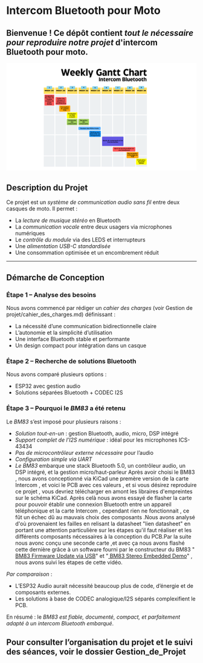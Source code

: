 # Intercom Bluetooth pour Moto

Bienvenue ! Ce dépôt contient *tout le nécessaire pour reproduire notre projet* d'intercom Bluetooth pour moto.
---

![Diagramme de Gantt](./Gestion%20de%20projet/Weekly%20Gantt%20Chart%20Intercom%20Bluetooth.png)

## Description du Projet

Ce projet est un *système de communication audio sans fil* entre deux casques de moto. Il permet :
- La *lecture de musique stéréo* en Bluetooth
- La *communication vocale* entre deux usagers via microphones numériques
- Le *contrôle du module* via des LEDS et interrupteurs
- Une *alimentation USB-C standardisée*
- Une consommation optimisée et un encombrement réduit

---

## Démarche de Conception

### Étape 1 – Analyse des besoins
Nous avons commencé par rédiger un *cahier des charges* (voir Gestion de projet/cahier_des_charges.md) définissant :
- La nécessité d’une communication bidirectionnelle claire
- L’autonomie et la simplicité d’utilisation
- Une interface Bluetooth stable et performante
- Un design compact pour intégration dans un casque

### Étape 2 – Recherche de solutions Bluetooth
Nous avons comparé plusieurs options :
- ESP32 avec gestion audio
- Solutions séparées Bluetooth + CODEC I2S

### Étape 3 – Pourquoi le *BM83* a été retenu

Le *BM83* s’est imposé pour plusieurs raisons :
- *Solution tout-en-un* : gestion Bluetooth, audio, micro, DSP intégré
- *Support complet de l’I2S numérique* : idéal pour les microphones ICS-43434
- *Pas de microcontrôleur externe nécessaire* pour l’audio
- *Configuration simple via UART*
- *Le BM83* embarque une stack Bluetooth 5.0, un contrôleur audio, un DSP intégré, et la gestion micro/haut-parleur
  Après avoir choisi le BM83 , nous avons conceptionné via KiCad une premère version de la carte Intercom , et voici le PCB avec ces valeurs , et si vous désirez reproduire ce projet , vous devriez télécharger en amont les libraires d'empreintes sur le schéma KiCad.
  Après celà nous avons essayé de flasher la carte pour pouvoir établir une connexion Bluetooth entre un appareil téléphonique et la carte Intercom , cependant rien ne fonctionnait , ce fût un échec dû au mauvais choix des composants .Nous avons analysé d'où provenaient les failles en relisant la datasheet "lien datasheet" en portant une  attention particulière sur les étapes qu'il faut réaliser et les différents composants nécessaires à la conception du PCB.Par la suite nous avonc conçu une seconde carte ,et avec ça nous avons flashé cette dernière grâce à un software fourni par le constructeur du BM83 "[
BM83 Firmware Update via USB](https://www.youtube.com/watch?v=SPlbVVXS5hs)" et "[
BM83 Stereo Embedded Demo](https://www.youtube.com/watch?v=FLCs_W62KlI)" , nous avons suivi les étapes de cette vidéo.


*Par comparaison* :
- L’ESP32 Audio aurait nécessité beaucoup plus de code, d’énergie et de composants externes.
- Les solutions à base de CODEC analogique/I2S séparés complexifient le PCB.

En résumé : le *BM83 est fiable, documenté, compact, et parfaitement adapté à un intercom Bluetooth embarqué*.

Pour consulter l’organisation du projet et le suivi des séances, voir le dossier Gestion_de_Projet
---
